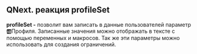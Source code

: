 ## QNext. реакция profileSet

**profileSet -** позволит вам записать в данные пользователей параметр 🆎Профиля. Записанные значения можно отображать в тексте с помощью переменных и макросов. Так же эти параметры можно использовать для создания ограничений.







